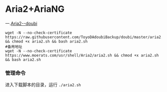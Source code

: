 # Aria2+AriaNG
一.[Aria2--doubi](https://github.com/ToyoDAdoubiBackup/doubi)
```
wget -N --no-check-certificate https://raw.githubusercontent.com/ToyoDAdoubiBackup/doubi/master/aria2.sh && chmod +x aria2.sh && bash aria2.sh
#备用地址
wget -N --no-check-certificate https://www.moerats.com/usr/shell/Aria2/aria2.sh && chmod +x aria2.sh && bash aria2.sh
```
### 管理命令
进入下载脚本的目录，运行
`./aria2.sh`
